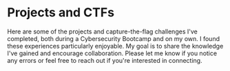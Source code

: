 # Projects and CTFs

Here are some of the projects and capture-the-flag challenges I've completed, both during a Cybersecurity Bootcamp and on my own. I found these experiences particularly enjoyable. My goal is to share the knowledge I've gained and encourage collaboration. Please let me know if you notice any errors or feel free to reach out if you're interested in connecting.
